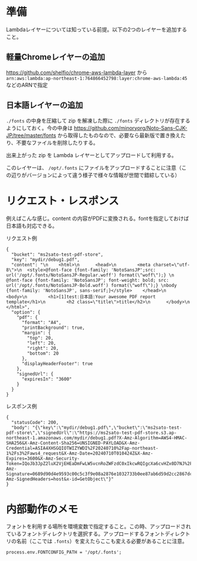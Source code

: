 # 準備

Lambdaレイヤーについては知っている前提。以下の2つのレイヤーを追加すること。

## 軽量Chromeレイヤーの追加

https://github.com/shelfio/chrome-aws-lambda-layer
から `arn:aws:lambda:ap-northeast-1:764866452798:layer:chrome-aws-lambda:45` などのARNで指定

## 日本語レイヤーの追加

`./fonts` の中身を圧縮して zip を解凍した際に `./fonts` ディレクトリが存在するようにしておく。今の中身は https://github.com/minoryorg/Noto-Sans-CJK-JP/tree/master/fonts から取得したものなので、必要なら最新版で置き換えたり、不要なファイルを削除したりする。

出来上がった zip を Lambda レイヤーとしてアップロードして利用する。

このレイヤーは、 `/opt/.fonts` にファイルをアップロードすることに注意（この辺りがバージョンによって違う様子で様々な情報が世間で錯綜している）

# リクエスト・レスポンス

例えばこんな感じ。content の内容がPDFに変換される。fontを指定しておけば日本語も対応できる。

リクエスト例

```
{
  "bucket": "ms2sato-test-pdf-store",
  "key": "mydir/debug1.pdf",
  "content": "\n    <html>\n      <head>\n        <meta charset=\"utf-8\">\n  <style>@font-face {font-family: 'NotoSansJP';src: url('/opt/.fonts/NotoSansJP-Regular.woff') format(\"woff\");} \n @font-face {font-family: 'NotoSansJP'; font-weight: bold; src: url('/opt/.fonts/NotoSansJP-Bold.woff') format(\"woff\");} \nbody {font-family: 'NotoSansJP', sans-serif;}</style>    </head>\n      <body>\n        <h1>[1]test:日本語:Your awesome PDF report template</h1>\n        <h2 class=\"title\">title</h2>\n      </body>\n    </html>",
  "option": {
    "pdf": {
      "format": "A4",
      "printBackground": true,
      "margin": {
        "top": 20,
        "left": 20,
        "right": 20,
        "bottom": 20
      },
      "displayHeaderFooter": true
    },
    "signedUrl": {
      "expiresIn": "3600"
    }
  }
}
```

レスポンス例

```
{
  "statusCode": 200,
  "body": "{\"key\":\"mydir/debug1.pdf\",\"bucket\":\"ms2sato-test-pdf-store\",\"signedUrl\":\"https://ms2sato-test-pdf-store.s3.ap-northeast-1.amazonaws.com/mydir/debug1.pdf?X-Amz-Algorithm=AWS4-HMAC-SHA256&X-Amz-Content-Sha256=UNSIGNED-PAYLOAD&X-Amz-Credential=ASIA4XHSGQIOTWIZYWDI%2F20240710%2Fap-northeast-1%2Fs3%2Faws4_request&X-Amz-Date=20240710T010424Z&X-Amz-Expires=3600&X-Amz-Security-Token=IQoJb3JpZ2luX2VjEHEaDmFwLW5vcnRoZWFzdC0xIkcwRQIgcXa6cvHZx0D7NJ%2FvIAqmJm2Zb9SYOLoop%2BT1y0yO17ACIQDpir92U4ZHNfnLbmmJgWL4VcO419yYsG1FsTj7mlsiGCq0Awg6EAAaDDg3NDUzMzc4MjA0NSIMobS0tsOSMLxvea9zKpED5j%2BUPf6tIm6%2Fe9X5%2FZbjQD%2Fam%2Flu0XXTnv7deDao2hhMkOscQACMzlBXrrxa0LKVQ31KXY4WDuUIq9KeozfXPEXTuiAD%2Bx62G54I3L5bvnbxt04198TvIi6w78Hy6i%2Fec%2BJL6s8YRoyANopRrmTxGYoJermqu%2FVW88lWHl%2FQyJtvP6Ovry2AlZvFOcy9DDftJvNu5tIY0beQca9zE9nSYM4EuY8tTLl6OaNXHKWwnhC4G%2B3GNWo9XFEmxaqek5Z%2BaqL2B6veGMbHGzsai07fXXB6VeawFMcDhrusf%2Bk%2F2BuJpDYe%2BEGQMp%2B56nRTz0Kx63CRnAoFdeBII6cA5SmkXBogklpQ%2BdY9kHj9%2FlWj9NE%2FP5QsrXF%2FB5myd%2FOePX62mjipbs3D8JCZKafDET85HS2e0Iwb37B442HOkNClZ67Kd2Eh0lh0gyIdFam81O%2FYrBIXg3cmFVNl1%2ByB3JLxtIxU1362oAxcq7vf8F%2FyHIERYnkCzjZkk%2BldSPsB1r61D%2FIy9qNoA8Cfp8Uh9nNexRMwkLy3tAY6ngFlAaeG0l6fu9tNOM9M5tr64zKTFneaLVx9Up%2BLw96ODeOc2y8KXbycXOO2YlZAqYPu4yLwyM0olbfrkGi1Bzskg1XHEg6dYNGOR03Vwu7tpHVC3wZBZZT0tvKoEPryIi3oiLc752H5gsunk5QZPowGZIXWnihBWUFD6l1Jqxf%2B%2BC3tXDr4P1ulrp%2FFgcw8apD%2FmzJzwnbmjkeue%2BXGgg%3D%3D&X-Amz-Signature=0689d90d4e9593c00c5c3f9e08a2876e1032733b0ee87ab6d59d2cc2867dc66e&X-Amz-SignedHeaders=host&x-id=GetObject\"}"
}
```

# 内部動作のメモ

フォントを利用する場所を環境変数で指定すること。この時、アップロードされているフォントディレクトリを選択する。アップロードするフォントディレクトリの名前（ここでは `.fonts`）を変えたらここも変える必要があることに注意。

```
process.env.FONTCONFIG_PATH = '/opt/.fonts';
```
